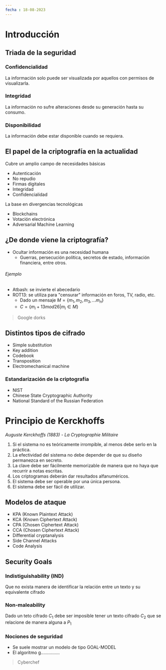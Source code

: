 ```yaml
---
fecha : 18-08-2023
---
```

# Introducción

## Triada de la seguridad

### Confidencialidad
La información solo puede ser visualizada por aquellos con permisos de visualizarla.

### Integridad
La información no sufre alteraciones desde su generación hasta su consumo.

### Disponibilidad
La información debe estar disponible cuando se requiera.


## El papel de la criptografía en la actualidad
Cubre un amplio campo de necesidades básicas
* Autenticación
* No repudio
* Firmas digitales
* Integridad
* Confidencialidad

La base en divergencias tecnológicas
* Blockchains
* Votación electrónica
* Adversarial Machine Learning


## ¿De donde viene la criptografía?
* Ocultar información es una necesidad humana
	* Guerras, persecución política, secretos de estado, información financiera, entre otros.

###### Ejemplo
* Atbash: se invierte el abecedario
* ROT13: se utiliza para "censurar" información en foros, TV, radio, etc.
	* Dado un mensaje $M=\{m_1,m_2,m_3,...m_n\}$
	* $C=\{m_i+13mod26 | m_{i} \in M \}$

> Google dorks

## Distintos tipos de cifrado
* Simple substitution
* Key addition
* Codebook
* Transposition
* Electromechanical machine

### Estandarización de la criptografía
* NIST
* Chinese State Cryptographic Authority
* National Standard of the Russian Federation


# Principio de Kerckhoffs
*Auguste Kerckhoffs (1883) - La Cryptographie Militaire*
1. Si el sistema no es teóricamente irrompible, al menos debe serlo en la práctica.
2. La efectividad del sistema no debe depender de que su diseño permanezca en secreto.
3. La clave debe ser fácilmente memorizable de manera que no haya que recurrir a notas escritas.
4. Los criptogramas deberán dar resultados alfanuméricos.
5. El sistema debe ser operable por una única persona.
6. El sistema debe ser fácil de utilizar.


## Modelos de ataque
* KPA (Known Plaintext Attack)
* KCA (Known Ciphertext Attack)
* CPA (Chosen Ciphertext Attack)
* CCA (Chosen Ciphertext Attack)
* Differential cryptanalysis
* Side Channel Attacks
* Code Analysis


## Security Goals
### Indistiguishability (IND)
Que no exista manera de identificar la relación entre un texto y su equivalente cifrado

### Non-maleability
Dado un teto cifrado $C_1$ debe ser imposible tener un texto cifrado $C_2$ que se relacione de manera alguna a $P_1$

### Nociones de seguridad
* Se suele mostrar un modelo de tipo GOAL-MODEL
* El algoritmo g...............


> Cyberchef
